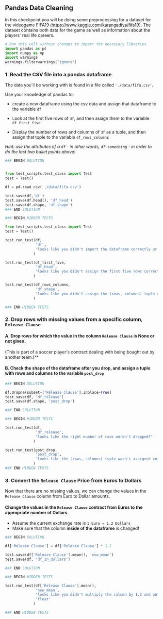 ## Pandas Data Cleaning

In this checkpoint you will be doing some preprocessing for a dataset for the videogame FIFA19 (https://www.kaggle.com/karangadiya/fifa19).  The dataset contains both data for the game as well as information about the players' real life careers.


```python
# Run this cell without changes to import the necessary libraries
import pandas as pd
import numpy as np
import warnings
warnings.filterwarnings('ignore')
```

### 1. Read the CSV file into a pandas dataframe

The data you'll be working with is found in a file called `'./data/fifa.csv'`.  

Use your knowledge of pandas to:
- create a new dataframe using the csv data and assign that dataframe to the variable `df`


- Look at the first five rows of `df`, and then assign them to the variable `df_first_five`

- Display the number of rows and columns of `df` as a tuple, and then assign that tuple to the variable `df_rows_columns`

*Hint: use the attributes of a `df` - in other words, `df.something` - in order to do the last two bullet points above!*


```python
### BEGIN SOLUTION


from test_scripts.test_class import Test
test = Test()

df = pd.read_csv('./data/fifa.csv')

test.save(df,'df')
test.save(df.head(), 'df_head')
test.save(df.shape, 'df_shape')
### END SOLUTION
```


```python
### BEGIN HIDDEN TESTS

from test_scripts.test_class import Test
test = Test()

test.run_test(df, 
              'df', 
              "looks like you didn't import the dataframe correctly or didn't assign it to 'df'?"
             )

test.run_test(df_first_five, 
              'df_head',
              "looks like you didn't assign the first five rows correctly to 'df_first_five'? "
             )

test.run_test(df_rows_columns,
              'df_shape',
              "looks like you didn't assign the (rows, columns) tuple correctly to 'df_rows_columns'?"
             )

### END HIDDEN TESTS
```

### 2. Drop rows with missing values from a specific column, `Release Clause`
    
#### A. Drop rows for which the value in the column `Release Clause` is None or not given. 

(This is part of a soccer player's contract dealing with being bought out by another team.)**

#### B. Check the shape of the dataframe after you drop, and assign a tuple with rows and columns to the variable `post_drop`


```python
### BEGIN SOLUTION

df.dropna(subset=['Release Clause'],inplace=True)
test.save(df, 'df_release')
test.save(df.shape, 'post_drop')

### END SOLUTION
```


```python
### BEGIN HIDDEN TESTS

test.run_test(df, 
              'df_release', 
              "looks like the right number of rows weren't dropped?"
             )

test.run_test(post_drop,
              'post_drop',
              "looks like the (rows, columns) tuple wasn't assigned correctly to 'post_drop'?"
             )
### END HIDDEN TESTS
```

### 3. Convert the `Release Clause` Price from Euros to Dollars

Now that there are no missing values, we can change the values in the `Release Clause` column from Euro to Dollar amounts.


#### Change the values in the `Release Clause` contract from Euros to the appropriate number of Dollars

- Assume the current exchange rate is `1 Euro = 1.2 Dollars`
- Make sure that the column **inside of the dataframe** is changed!


```python
### BEGIN SOLUTION

df['Release Clause'] = df['Release Clause'] * 1.2

test.save(df['Release Clause'].mean(), 'new_mean')
test.save(df, 'df_in_dollars')

### END SOLUTION
```


```python
### BEGIN HIDDEN TESTS

test.run_test(df['Release Clause'].mean(), 
              'new_mean', 
              "looks like you didn't multiply the column by 1.2 and put those new values in the dataframe?",
              'float'
             )

### END HIDDEN TESTS
```
